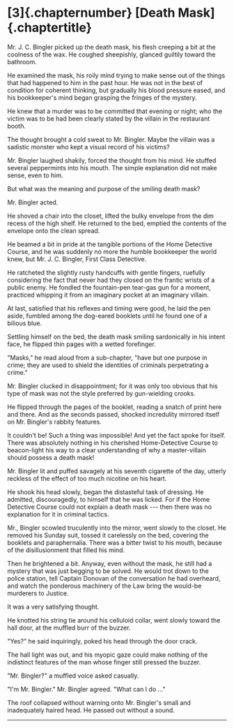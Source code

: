 # [3]{.chapternumber} [Death Mask]{.chaptertitle}

Mr. J. C. Bingler picked up the death mask, his flesh creeping a bit at the coolness of the wax. He coughed sheepishly, glanced guiltily toward the bathroom.

He examined the mask, his roily mind trying to make sense out of the things that had happened to him in the past hour. He was not in the best of condition for coherent thinking, but gradually his blood pressure eased, and his bookkeeper's mind began grasping the fringes of the mystery.

He knew that a murder was to be committed that evening or night; who the victim was to be had been clearly stated by the villain in the restaurant booth.

The thought brought a cold sweat to Mr. Bingler. Maybe the villain was a sadistic monster who kept a visual record of his victims?

Mr. Bingler laughed shakily, forced the thought from his mind. He stuffed several peppermints into his mouth. The simple explanation did not make sense, even to him.

But what was the meaning and purpose of the smiling death mask?

Mr. Bingler acted.

He shoved a chair into the closet, lifted the bulky envelope from the dim recess of the high shelf. He returned to the bed, emptied the contents of the envelope onto the clean spread.

He beamed a bit in pride at the tangible portions of the Home Detective Course, and he was suddenly no more the humble bookkeeper the world knew, but Mr. J. C. Bingler, First Class Detective.

He ratcheted the slightly rusty handcuffs with gentle fingers, ruefully considering the fact that never had they closed on the frantic wrists of a public enemy. He fondled the fountain-pen tear-gas gun for a moment, practiced whipping it from an imaginary pocket at an imaginary villain.

At last, satisfied that his reflexes and timing were good, he laid the pen aside, fumbled among the dog-eared booklets until he found one of a bilious blue.

Settling himself on the bed, the death mask smiling sardonically in his intent face, he flipped thin pages with a wetted forefinger.

"Masks," he read aloud from a sub-chapter, "have but one purpose in crime; they are used to shield the identities of criminals perpetrating a crime."

Mr. Bingler clucked in disappointment; for it was only too obvious that his type of mask was not the style preferred by gun-wielding crooks.

He flipped through the pages of the booklet, reading a snatch of print here and there. And as the seconds passed, shocked incredulity mirrored itself on Mr. Bingler's rabbity features.

It couldn't be! Such a thing was impossible! And yet the fact spoke for itself. There was absolutely nothing in his cherished Home-Detective Course to beacon-light his way to a clear understanding of why a master-villain should possess a death mask!

Mr. Bingler lit and puffed savagely at his seventh cigarette of the day, utterly reckless of the effect of too much nicotine on his heart.

He shook his head slowly, began the distasteful task of dressing. He admitted, discouragedly, to himself that he was licked. For if the Home Detective Course could not explain a death mask --- then there was no explanation for it in criminal tactics.

Mr., Bingler scowled truculently into the mirror, went slowly to the closet. He removed his Sunday suit, tossed it carelessly on the bed, covering the booklets and paraphernalia. There was a bitter twist to his mouth, because of the disillusionment that filled his mind.

Then he brightened a bit. Anyway, even without the mask, he still had a mystery that was just begging to be solved. He would trot down to the police station, tell Captain Donovan of the conversation he had overheard, and watch the ponderous machinery of the Law bring the would-be murderers to Justice.

It was a very satisfying thought.

He knotted his string tie around his celluloid collar, went slowly toward the hall door, at the muffled burr of the buzzer.

"Yes?" he said inquiringly, poked his head through the door crack.

The hall light was out, and his myopic gaze could make nothing of the indistinct features of the man whose finger still pressed the buzzer.

"Mr. Bingler?" a muffled voice asked casually.

"I'm Mr. Bingler." Mr. Bingler agreed. "What can I do ..."

The roof collapsed without warning onto Mr. Bingler's small and inadequately haired head. He passed out without a sound.

<hr class="chapter-break" />
